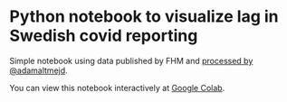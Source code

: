 # Python notebook to visualize lag in Swedish covid reporting
Simple notebook using data published by FHM and [processed by @adamaltmejd](https://github.com/adamaltmejd/covid).

You can view this notebook interactively at [Google Colab](https://colab.research.google.com/github/morberg/covid-notebook/blob/master/covid-lag-sweden.ipynb).
